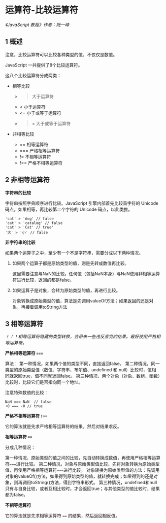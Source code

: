 运算符-比较运算符
===========

*《JavaScript 教程》作者：阮一峰*

1 概述
------

注意，比较运算符可以比较各种类型的值，不仅仅是数值。

JavaScript 一共提供了8个比较运算符。

这八个比较运算符分成两类：

- 相等比较
  - > 大于运算符
  - < 小于运算符
  - <= 小于或等于运算符
  - >= 大于或等于运算符

-  非相等比较
   -  == 相等运算符
   -  === 严格相等运算符
   -  != 不相等运算符
   -  !== 严格不相等运算符

2 非相等运算符
-------------

**字符串的比较**

字符串按照字典顺序进行比较。JavaScript 引擎内部首先比较首字符的 Unicode 码点。如果相等，再比较第二个字符的 Unicode 码点，以此类推。

```JS
'cat' > 'dog' // false
'cat' > 'catalog' // false
'cat' > 'Cat' // true'
'大' > '小' // false
```

**非字符串的比较**

如果两个运算子之中，至少有一个不是字符串，需要分成以下两种情况。

1. 如果两个运算子都是原始类型的值，则是先转成数值再比较。

   这里需要注意与NaN的比较。任何值（包括NaN本身）与NaN使用非相等运算符进行比较，返回的都是false。

2. 如果运算子是对象，会转为原始类型的值，再进行比较。

    对象转换成原始类型的值，算法是先调用valueOf方法；如果返回的还是对象，再接着调用toString方法


3 相等运算符
-----------

*！！！相等运算符隐藏的类型转换，会带来一些违反直觉的结果。最好使用严格相等运算符。*

**严格相等运算符 `===`**

算法：
第一种情况，如果两个值的类型不同，直接返回false。
第二种情况，同一类型的原始类型值（数值、字符串、布尔值、undefined 和 null）比较时，值相同就返回true，值不同就返回false。
第三种情况，两个对象（对象、数组、函数）比较时，比较它们是否指向同一个地址。

注意特殊数值的比较：
```
NaN === NaN  // false
+0 === -0 // true
```

**严格不相等运算符 `!==`**

它的算法就是先求严格相等运算符的结果，然后对结果求反。

**相等运算符 `==`**

分成几种情况：

第一种情况，原始类型的值之间的比较，先自动转换成数值，再使用严格相等运算符`===`进行比较。
第二种情况，对象与原始类型值比较，先将对象转换为原始类型值，再使用严格相等运算符`===`进行比较。
对象转换为原始类型值的方法：先调用对象的valueOf()方法，如果得到原始类型的值，就转换完成；如果得到的还是对象，则再调用toString()方法，得到字符串形式。
第三种情况，undefined和null只有与自身比较，或者互相比较时，才会返回true；与其他类型的值比较时，结果都为false。

**不相等运算符**

它的算法就是先求相等运算符 `==` 的结果，然后返回相反值。
